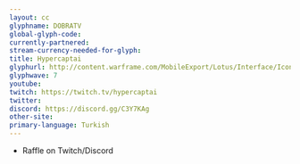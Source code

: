 ```yaml
---
layout: cc
glyphname: DOBRATV
global-glyph-code: 
currently-partnered: 
stream-currency-needed-for-glyph: 
title: Hypercaptai
glyphurl: http://content.warframe.com/MobileExport/Lotus/Interface/Icons/Player/ContentCreators/Hypercaptai.png
glyphwave: 7
youtube: 
twitch: https://twitch.tv/hypercaptai
twitter: 
discord: https://discord.gg/C3Y7KAg
other-site: 
primary-language: Turkish
---
```

* Raffle on Twitch/Discord
